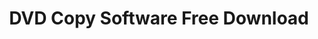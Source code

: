 ---
title: DVD Copy Software Free Download
metaItems:
  - name: description
    content: DVD Copy Software Free Download, Upgrade DVD-Cloner, Upgrade DVD-Cloner for Mac | Perfect 1:1 DVD copy! Copy protected DVDs, copy dual layer DVDs.
  - name: keywords
    content: DVD-Cloner, DVD-Cloner for Mac, DVD-Cloner Platinum, DVD-Cloner Gold, Open SmartBurner, Open SuperConverter, OpenCloner UltraBox
breadcrumb: 
template: primary
areaTop:
    title: Download DVD-Cloner
    additionClass: shadow-box py-lg-8 py-6
    type: download
    button:
        additionText: |    
            Note: Please click the "save" button to save dcloner.exe. If the message "protected file" pops up, simply turn off your firewall and try again.   
        extraItem:
            - text: Download history version
              kbUrl: can-i-download-the-earlier-versions-of-dvd-cloner_39.html       
            - text: Upgrade history
              path: release
downloadList:
  name: download-list
  template: card
  type: download
  container: container 
  title: 
  textTop: 
  textBottom: 
  button:
  paddingY: 6
  additionClass: position-relative text-center
  bgStyle: 
  reWriteitem:
    - handleName: DVD-Cloner Gold
      active: true
  iconGird: 4        
antivirusReport:
  name: Antivirus Report
  container: container
  title: Antivirus Report
  textTop: DVD-Cloner is guaranteed 100% clean by Softpedia, Place77 and many other websites. It was tested thoroughly and was found absolutely clean. It does not contain any form of malware, including but not limited to spyware, viruses, trojans and backdoors. Therefore, it can be installed with no concern by any computer user.
  textBottom: 
  button:
  rowClass: align-items-center
  additionClass: position-relative text-center
  bgStyle: dark-opacity-1
  icon:
    - iconUrl: icon\100clean.png
    - iconUrl: icon\softpedia_clean.gif
      path: antivirus_report
    - iconUrl: icon\place77_clean.jpg
      path: antivirus_report      
  iconGird: 3      
getFreeDC:
  name: getFreeDC
  container: container
  title: Get FREE DVD-Cloner now!
  textTop: |    
    We'd like to turn DVD-Cloner 2020 into a multi-language application. Welcome to translate it to your native language. The translator will receive DVD-Cloner 2020's registration code as a reward. If you are interested in it, please <a class="text-danger" href="/knowledge/How-to-create-multi-language-text-for-a-DVD-Cloner-interface_381.html">Click HERE</a> to learn more.

    Please don't translate the following languages. Here is a multi-language translation list that we have received.
    
    <img alt="English" src="{imageUrl}icon/lan_usa.png"> <img alt="Italian" src="{imageUrl}icon/italy.png">&nbsp;<img alt="Poland" src="{imageUrl}icon/poland.png"> <img alt="chinese" src="{imageUrl}icon/china.png">

    Since there will be lots of translation versions of each language, we can not assure that every translator will get a free program. If you have any question, please feel free to email to <a href="mailto:support@dvd-cloner.com">support@dvd-cloner.com</a>

    We need your participation!
  button:
  additionClass: position-relative text-center
  bgStyle: 
    default: dark-opacity-2 
    imageUrl: world-bg.png
  iconGird: 3        
---